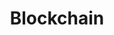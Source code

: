---
snippet: "Blockchains (mainly enterprise), distributed ledgers and smart contracts."
title: "Blockchain"
---